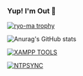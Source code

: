 ### Yup! I'm Out 👋

<!--
**hybri-id/hybri-id** is a ✨ _special_ ✨ repository because its `README.md` (this file) appears on your GitHub profile.

Here are some ideas to get you started:

- 🔭 I’m currently working on ...
- 🌱 I’m currently learning ...
- 👯 I’m looking to collaborate on ...
- 🤔 I’m looking for help with ...
- 💬 Ask me about ...
- 📫 How to reach me: ...
- 😄 Pronouns: ...
- ⚡ Fun fact: ...
-->
[![ryo-ma trophy](https://github-profile-trophy.vercel.app/?username=hybri-id&theme=darkhub&no-frame=true)](https://github.com/hybri-id)

![Anurag's GitHub stats](https://github-readme-stats.vercel.app/api?username=hybri-id&show_icons=true&theme=transparent)

[![XAMPP TOOLS](https://github-readme-stats.vercel.app/api/pin/?username=hybri-id&repo=xampp_tools)](https://github.com/hybri-id/xampp_tools)

[![NTPSYNC](https://github-readme-stats.vercel.app/api/pin/?username=hybri-id&repo=ntpsync)](https://github.com/hybri-id/ntpsync)
